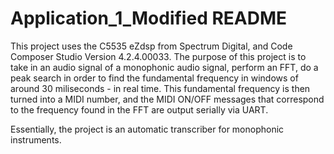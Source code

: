 # Application_1_Modified README

This project uses the C5535 eZdsp from Spectrum Digital, and Code Composer Studio Version 4.2.4.00033. 
The purpose of this project is to take in an audio signal of a monophonic audio signal, perform an FFT, 
do a peak search in order to find the fundamental frequency in windows of around 30 miliseconds - in real time. This fundamental frequency
is then turned into a MIDI number, and the MIDI ON/OFF messages that correspond to the frequency found in the FFT are output
serially via UART. 

Essentially, the project is an automatic transcriber for monophonic instruments. 






